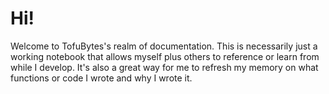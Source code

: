 <h1>Hi!</h1>

Welcome to TofuBytes's realm of documentation. This is necessarily just a working notebook that allows myself plus others to reference or learn from while I develop. It's also a great way for me to refresh my memory on what functions or code I wrote and why I wrote it.
